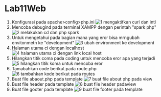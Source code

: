 # Lab11Web
1. Konfigurasi pada apache>config>php.ini
![1 mengaktifkan curl dan intl](https://user-images.githubusercontent.com/101261241/172158057-c7083b2d-bdcd-4292-80a0-4e5a9fde93e4.PNG)<br>
2. Mencoba debugind pada terminal XAMPP dengan perintah "spark php"
![2 melakukan cd  dan php spark](https://user-images.githubusercontent.com/101261241/172158059-c4fdcc52-8981-410e-8b94-d4fae08a2617.PNG)<br>
3. Untuk mengetahui pada bagian mana yang eror bisa mrngubah envitonmetn ke "development"
![3 ubah environment ke development](https://user-images.githubusercontent.com/101261241/172158062-e8e66a8c-07ad-4b37-aea4-31124ec042e6.PNG)<br>
4. Halaman utama ci dengan localhost
![4 halaman utama ci dengan link local host](https://user-images.githubusercontent.com/101261241/172158063-8a78295e-6fd6-4d6f-8cc5-389b77bd234c.PNG)<br>
5. Hilangkan titik coma pada coding untuk mencoba eror apa yang terjadi
![5 hilangkan titik koma untuk mencoba eror](https://user-images.githubusercontent.com/101261241/172158068-fc9aad44-046b-484d-8b91-47df8e358585.PNG)<br>
6. Tamabahkan code berikut pada route.php
![6 tambahkan kode berikut pada routes](https://user-images.githubusercontent.com/101261241/172158078-584b19dd-e7bb-44d9-888f-66e7b5745756.PNG)<br>
7. Buat file abaout.php pada template
![7 buat file about php pada view](https://user-images.githubusercontent.com/101261241/172158083-6832d4bc-9963-47fa-b18f-6c38fdf7ba81.PNG)<br>
8. Buat file header pada template
![8 buat file header padaview](https://user-images.githubusercontent.com/101261241/172158088-6ca02d20-5279-428e-91bb-308bfaf8f5b0.PNG)<br>
9. Buat file gooter pada template
![9 buat file footer pada template](https://user-images.githubusercontent.com/101261241/172158090-b8bf98b7-e4fe-49f4-a961-914585744138.PNG)<br>
